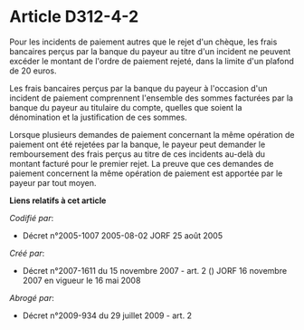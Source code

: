 # Article D312-4-2

Pour les incidents de paiement autres que le rejet d'un chèque, les frais bancaires perçus par la banque du payeur au titre
d'un incident ne peuvent excéder le montant de l'ordre de paiement rejeté, dans la limite d'un plafond de 20 euros.

Les frais bancaires perçus par la banque du payeur à l'occasion d'un incident de paiement comprennent l'ensemble des sommes
facturées par la banque du payeur au titulaire du compte, quelles que soient la dénomination et la justification de ces
sommes.

Lorsque plusieurs demandes de paiement concernant la même opération de paiement ont été rejetées par la banque, le payeur
peut demander le remboursement des frais perçus au titre de ces incidents au-delà du montant facturé pour le premier rejet.
La preuve que ces demandes de paiement concernent la même opération de paiement est apportée par le payeur par tout moyen.

**Liens relatifs à cet article**

_Codifié par_:

  - Décret n°2005-1007 2005-08-02 JORF 25 août 2005

_Créé par_:

  - Décret n°2007-1611 du 15 novembre 2007 - art. 2 () JORF 16 novembre 2007 en vigueur le 16 mai 2008

_Abrogé par_:

  - Décret n°2009-934 du 29 juillet 2009 - art. 2
